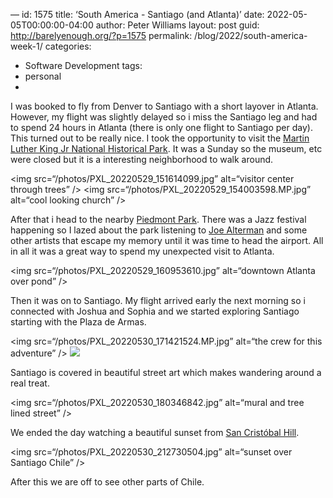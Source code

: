 —
id: 1575
title: ‘South America - Santiago (and Atlanta)’
date: 2022-05-05T00:00:00-04:00
author: Peter Williams
layout: post
guid: http://barelyenough.org/?p=1575
permalink: /blog/2022/south-america-week-1/
categories:
  - Software Development
tags:
  - personal
-
I was booked to fly from Denver to Santiago with a short layover in Atlanta. However, my flight was slightly delayed so i miss the Santiago leg and had to spend 24 hours in Atlanta (there is only one flight to Santiago per day). This turned out to be really nice. I took the opportunity to visit the [Martin Luther King Jr National Historical Park](https://en.wikipedia.org/wiki/Martin_Luther_King_Jr._National_Historical_Park). It was a Sunday so the museum, etc were closed but it is a interesting neighborhood to walk around. 

<img src=“/photos/PXL_20220529_151614099.jpg” alt=“visitor center through trees” />
<img src=“/photos/PXL_20220529_154003598.MP.jpg” alt=“cool looking church” />

After that i head to the nearby [Piedmont Park](https://piedmontpark.org). There was a Jazz festival happening so I lazed about the park listening to [Joe Alterman](https://www.joealtermanmusic.com) and some other artists that escape my memory until it was time to head the airport. All in all it was a great way to spend my unexpected visit to Atlanta.

<img src=“/photos/PXL_20220529_160953610.jpg” alt=“downtown Atlanta over pond” />

Then it was on to Santiago. My flight arrived early the next morning so i connected with Joshua and Sophia and we started exploring Santiago starting with the Plaza de Armas.

<img src=“/photos/PXL_20220530_171421524.MP.jpg” alt=“the crew for this adventure” />
<img src=“/photos/PXL_20220530_171452144.jpg” />

Santiago is covered in beautiful street art which makes wandering around a real treat.

<img src=“/photos/PXL_20220530_180346842.jpg” alt=“mural and tree lined street” />

We ended the day watching a beautiful sunset from [San Cristóbal Hill](https://en.wikipedia.org/wiki/San_Cristóbal_Hill).

<img src=“/photos/PXL_20220530_212730504.jpg” alt=“sunset over Santiago Chile” />

After this we are off to see other parts of Chile.